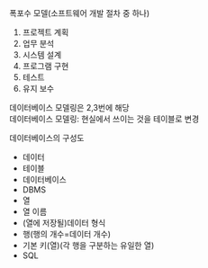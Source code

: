 폭포수 모델(소프트웨어 개발 절차 중 하나)
1. 프로젝트 계획
2. 업무 분석
3. 시스템 설계
4. 프로그램 구현
5. 테스트
6. 유지 보수

데이터베이스 모델링은 2,3번에 해당<br>
데이터베이스 모델링: 현실에서 쓰이는 것을 테이블로 변경

데이터베이스의 구성도
* 데이터
* 테이블
* 데이터베이스
* DBMS
* 열
* 열 이름
* (열에 저장될)데이터 형식
* 행(행의 개수=데이터 개수)
* 기본 키(열)(각 행을 구분하는 유일한 열)
* SQL


